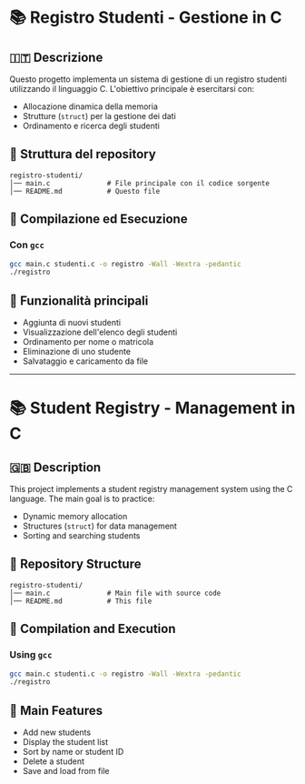 # 📚 Registro Studenti - Gestione in C

## 🇮🇹 Descrizione
Questo progetto implementa un sistema di gestione di un registro studenti utilizzando il linguaggio C. L'obiettivo principale è esercitarsi con:
- Allocazione dinamica della memoria
- Strutture (`struct`) per la gestione dei dati
- Ordinamento e ricerca degli studenti

## 📂 Struttura del repository
```
registro-studenti/
│── main.c              # File principale con il codice sorgente
│── README.md           # Questo file
```

## 🚀 Compilazione ed Esecuzione
### Con `gcc`
```sh
gcc main.c studenti.c -o registro -Wall -Wextra -pedantic
./registro
```

## 📌 Funzionalità principali
- Aggiunta di nuovi studenti
- Visualizzazione dell'elenco degli studenti
- Ordinamento per nome o matricola
- Eliminazione di uno studente
- Salvataggio e caricamento da file


---

# 📚 Student Registry - Management in C

## 🇬🇧 Description
This project implements a student registry management system using the C language. The main goal is to practice:
- Dynamic memory allocation
- Structures (`struct`) for data management
- Sorting and searching students

## 📂 Repository Structure
```
registro-studenti/
│── main.c              # Main file with source code
│── README.md           # This file
```

## 🚀 Compilation and Execution
### Using `gcc`
```sh
gcc main.c studenti.c -o registro -Wall -Wextra -pedantic
./registro
```

## 📌 Main Features
- Add new students
- Display the student list
- Sort by name or student ID
- Delete a student
- Save and load from file

